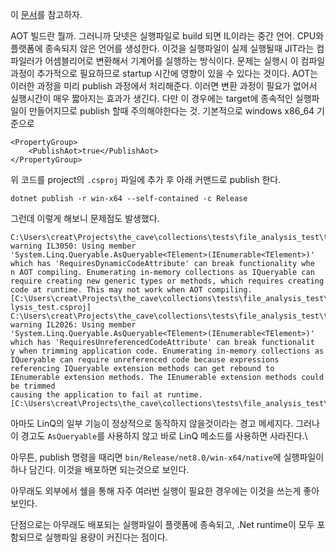 이 [문서](https://learn.microsoft.com/en-us/dotnet/core/deploying/native-aot/?tabs=net8plus%2Cwindows)를 참고하자.

AOT 빌드란 뭘까. 그러니까 닷넷은 실행파일로 build 되면 IL이라는 중간 언어. CPU와 플랫폼에 종속되지 않은 언어를 생성한다. 이것을 실행파일이 실제 실행될때 JIT라는 컴파일러가 어셈블리어로 변환해서 기계어를 실행하는 방식이다. 문제는 실행시 이 컴파일 과정이 추가적으로 필요하므로 startup 시간에 영향이 있을 수 있다는 것이다. AOT는 이러한 과정을 미리 publish 과정에서 처리해준다. 이러면 변환 과정이 필요가 없어서 실행시간이 매우 짧아지는 효과가 생긴다. 다만 이 경우에는 target에 종속적인 실행파일이 만들어지므로 publish 할때 주의해야한다는 것.
기본적으로 windows x86_64 기준으로 
```
<PropertyGroup>
    <PublishAot>true</PublishAot>
</PropertyGroup>
```
위 코드를 project의 `.csproj` 파일에 추가 후 아래 커맨드로 publish 한다.
```
dotnet publish -r win-x64 --self-contained -c Release
```

그런데 이렇게 해보니 문제점도 발생했다. 
```
C:\Users\creat\Projects\the_cave\collections\tests\file_analysis_test\tests\test001_file_analyse.cs(41,41): warning IL3050: Using member 'System.Linq.Queryable.AsQueryable<TElement>(IEnumerable<TElement>)' which has 'RequiresDynamicCodeAttribute' can break functionality whe
n AOT compiling. Enumerating in-memory collections as IQueryable can require creating new generic types or methods, which requires creating code at runtime. This may not work when AOT compiling. [C:\Users\creat\Projects\the_cave\collections\tests\file_analysis_test\file_ana
lysis_test.csproj]
C:\Users\creat\Projects\the_cave\collections\tests\file_analysis_test\tests\test001_file_analyse.cs(41,41): warning IL2026: Using member 'System.Linq.Queryable.AsQueryable<TElement>(IEnumerable<TElement>)' which has 'RequiresUnreferencedCodeAttribute' can break functionalit
y when trimming application code. Enumerating in-memory collections as IQueryable can require unreferenced code because expressions referencing IQueryable extension methods can get rebound to IEnumerable extension methods. The IEnumerable extension methods could be trimmed
causing the application to fail at runtime. [C:\Users\creat\Projects\the_cave\collections\tests\file_analysis_test\file_analysis_test.csproj]
```
아마도 LinQ의 일부 기능이 정상적으로 동작하지 않을것이라는 경고 메세지다. 그러나 이 경고도 `AsQueryable`를 사용하지 않고 바로 LinQ 메소드를 사용하면 사라진다.\

아무튼, publish 명령을 때리면 `bin/Release/net8.0/win-x64/native`에 실행파일이 하나 담긴다. 이것을 배포하면 되는것으로 보인다.

아무래도 외부에서 쉘을 통해 자주 여러번 실행이 필요한 경우에는 이것을 쓰는게 좋아보인다. 

단점으로는 아무래도 배포되는 실행파일이 플랫폼에 종속되고, .Net runtime이 모두 포함되므로 실행파일 용량이 커진다는 점이다.